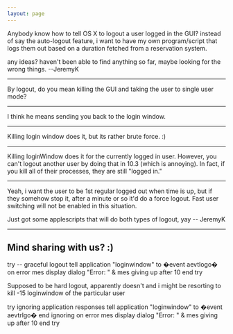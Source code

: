 ```yaml
---
layout: page
---
```


Anybody know how to tell OS X to logout a user logged in the GUI?
instead of say the auto-logout feature, i want to have my own program/script that logs them out  based on a duration fetched from a reservation system.

any ideas? haven't been able to find anything so far, maybe looking for the wrong things.
 --JeremyK

----

By logout, do you mean killing the GUI and taking the user to single user mode?

----

I think he means sending you back to the login window.

----

Killing login window does it, but its rather brute force. :)

----

Killing loginWindow does it for the currently logged in user.  However, you can't logout another user by doing that in 10.3 (which is annoying).  In fact, if you kill all of their processes, they are still "logged in."

----
Yeah, i want the user to be 1st regular logged out when time is up, but if they somehow stop it, after a minute or so it'd do a force logout.
Fast user switching will not be enabled in this situation. 

Just got some applescripts that will do both types of logout, yay
-- JeremyK

----

Mind sharing with us? :)
----
    
try
	-- graceful logout
	tell application "loginwindow" to �event aevtlogo�
on error mes
	display dialog "Error: " & mes giving up after 10
end try

Supposed to be hard logout, apparently doesn't and i might be resorting to kill -15 loginwindow of the particular user
    
try
	ignoring application responses
		tell application "loginwindow" to �event aevtrlgo�
	end ignoring
on error mes
	display dialog "Error: " & mes giving up after 10
end try
